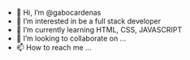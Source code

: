 - 👋 Hi, I’m @gabocardenas
- 👀 I’m interested in be a full stack developer
- 🌱 I’m currently learning HTML, CSS, JAVASCRIPT
- 💞️ I’m looking to collaborate on ...
- 📫 How to reach me ...

<!---
gabocardenas/gabocardenas is a ✨ special ✨ repository because its `README.md` (this file) appears on your GitHub profile.
You can click the Preview link to take a look at your changes.
--->
